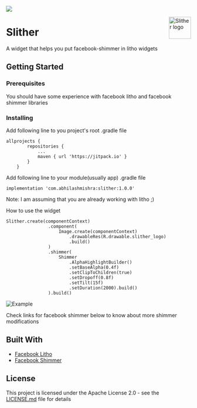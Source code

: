 [![](https://jitpack.io/v/com.abhilashmishra/slither.svg)](https://jitpack.io/#com.abhilashmishra/slither)


<img src="https://raw.githubusercontent.com/mishrabhilash/slither/master/slither_logo_text.png" alt="Slither logo" title="slither" align="right" height="60" />

# Slither

A widget that helps you put facebook-shimmer in litho widgets 

## Getting Started

### Prerequisites

You should have some experience with facebook litho and facebook shimmer libraries

### Installing

Add following line to you project's root .gradle file

```
allprojects {
		repositories {
			...
			maven { url 'https://jitpack.io' }
		}
	}
```

Add following line to your module(usually app) .gradle file

```
implementation 'com.abhilashmishra:slither:1.0.0'
```
Note: I am assuming that you are already working with litho ;)

How to use the widget

```
Slither.create(componentContext)
                .component(
                    Image.create(componentContext)
                        .drawableRes(R.drawable.slither_logo)
                        .build()
                )
                .shimmer(
                    Shimmer
                        .AlphaHighlightBuilder()
                        .setBaseAlpha(0.4f)
                        .setClipToChildren(true)
                        .setDropoff(0.8f)
                        .setTilt(15f)
                        .setDuration(2000).build()
                ).build()
```

 <img src="https://raw.githubusercontent.com/mishrabhilash/slither/master/example1.gif" alt="Example" title="example" align="center"/>

Check links for facebook shimmer below to know about more shimmer modifications

## Built With

* [Facebook Litho](https://fblitho.com/)
* [Facebook Shimmer](http://facebook.github.io/shimmer-android/)

## License

This project is licensed under the Apache License 2.0 - see the [LICENSE.md](LICENSE.md) file for details
